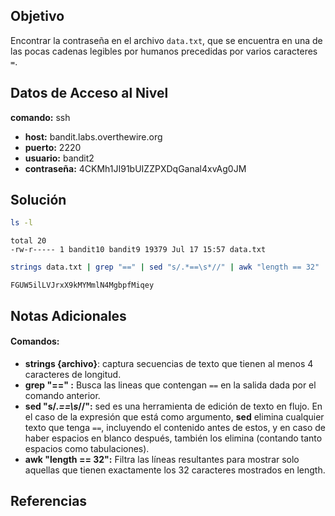 ## Objetivo
Encontrar la contraseña en el archivo `data.txt`, que se encuentra en una de las pocas cadenas legibles por humanos precedidas por varios caracteres `=`.

## Datos de Acceso al Nivel
 **comando:** ssh
- **host:** bandit.labs.overthewire.org
- **puerto:** 2220
- **usuario:** bandit2
- **contraseña:** 4CKMh1JI91bUIZZPXDqGanal4xvAg0JM

## Solución
```bash
ls -l 
```
```text
total 20
-rw-r----- 1 bandit10 bandit9 19379 Jul 17 15:57 data.txt
```
```bash
strings data.txt | grep "==" | sed "s/.*==\s*//" | awk "length == 32"
```
```text
FGUW5ilLVJrxX9kMYMmlN4MgbpfMiqey
```

## Notas Adicionales
#### Comandos:
* **strings {archivo}**:  captura secuencias de texto que tienen al menos 4 caracteres de longitud.
* **grep "\=\=" :** Busca las lineas que contengan `==` en la salida dada por el comando anterior.
* **sed "s/.*\=\=\s*\/\/":** sed es una herramienta de edición de texto en flujo. En el caso de la expresión que está como argumento, **sed** elimina cualquier texto que tenga `==`, incluyendo el contenido antes de estos, y en caso de haber espacios en blanco después, también los elimina (contando tanto espacios como tabulaciones).
* **awk "length == 32":** Filtra las líneas resultantes para mostrar solo aquellas que tienen exactamente los 32 caracteres mostrados en length.

## Referencias
